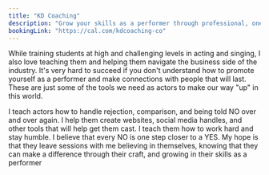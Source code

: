 ```yaml
---
title: "KD Coaching"
description: "Grow your skills as a performer through professional, one-on-one training."
bookingLink: "https://cal.com/kdcoaching-co"
---
```


While training students at high and challenging levels in acting and singing, I also love teaching them and helping them navigate the business side of the industry. It's very hard to succeed if you don't understand how to promote yourself as a performer and make connections with people that will last. These are just some of the tools we need as actors to make our way "up" in this world.

I teach actors how to handle rejection, comparison, and being told NO over and over again. I help them create websites, social media handles, and other tools that will help get them cast. I teach them how to work hard and stay humble. I believe that every NO is one step closer to a YES. My hope is that they leave sessions with me believing in themselves, knowing that they can make a difference through their craft, and growing in their skills as a performer
